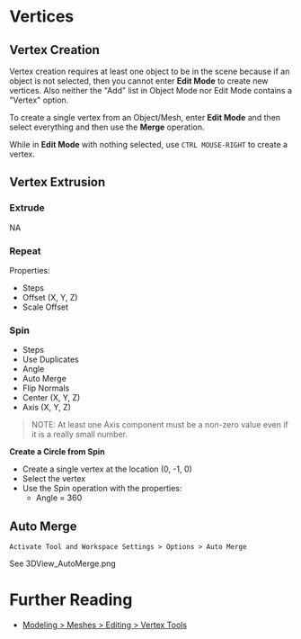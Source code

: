 # Vertices

## Vertex Creation

Vertex creation requires at least one object to be in the scene because if an object is not selected, then you cannot enter **Edit Mode** to create new vertices. Also neither the "Add" list in Object Mode nor Edit Mode contains a "Vertex" option.

To create a single vertex from an Object/Mesh, enter **Edit Mode** and then select everything and then use the **Merge** operation.

While in **Edit Mode** with nothing selected, use `CTRL MOUSE-RIGHT` to create a vertex.

## Vertex Extrusion

### Extrude
NA

### Repeat

Properties:

  - Steps
  - Offset (X, Y, Z)
  - Scale Offset

### Spin

- Steps
- Use Duplicates
- Angle
- Auto Merge
- Flip Normals
- Center (X, Y, Z)
- Axis (X, Y, Z)

> NOTE: At least one Axis component must be a non-zero value even if it is a really small number.

**Create a Circle from Spin**

- Create a single vertex at the location (0, -1, 0)
- Select the vertex 
- Use the Spin operation with the properties:
  - Angle = 360

## Auto Merge

    Activate Tool and Workspace Settings > Options > Auto Merge

See 3DView_AutoMerge.png

# Further Reading
- [Modeling > Meshes > Editing > Vertex Tools](https://docs.blender.org/manual/en/latest/modeling/meshes/editing/vertex/index.html)


